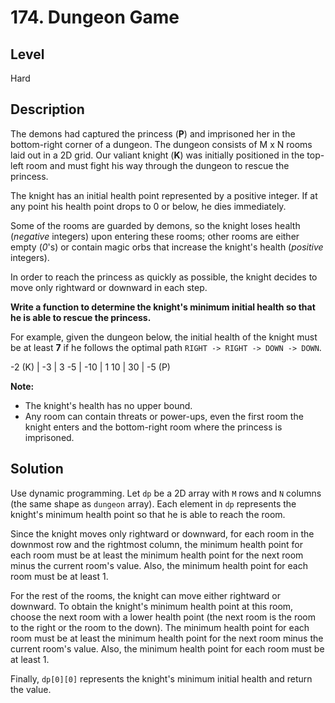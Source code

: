 # 174. Dungeon Game
## Level
Hard

## Description
The demons had captured the princess (**P**) and imprisoned her in the bottom-right corner of a dungeon. The dungeon consists of M x N rooms laid out in a 2D grid. Our valiant knight (**K**) was initially positioned in the top-left room and must fight his way through the dungeon to rescue the princess.

The knight has an initial health point represented by a positive integer. If at any point his health point drops to 0 or below, he dies immediately.

Some of the rooms are guarded by demons, so the knight loses health (*negative* integers) upon entering these rooms; other rooms are either empty (*0*'s) or contain magic orbs that increase the knight's health (*positive* integers).

In order to reach the princess as quickly as possible, the knight decides to move only rightward or downward in each step.

**Write a function to determine the knight's minimum initial health so that he is able to rescue the princess.**

For example, given the dungeon below, the initial health of the knight must be at least **7** if he follows the optimal path `RIGHT -> RIGHT -> DOWN -> DOWN`.

-2 (K) | -3 | 3
-5 | -10 | 1
10 | 30 | -5 (P)

**Note:**

* The knight's health has no upper bound.
* Any room can contain threats or power-ups, even the first room the knight enters and the bottom-right room where the princess is imprisoned.

## Solution
Use dynamic programming. Let `dp` be a 2D array with `M` rows and `N` columns (the same shape as `dungeon` array). Each element in `dp` represents the knight's minimum health point so that he is able to reach the room.

Since the knight moves only rightward or downward, for each room in the downmost row and the rightmost column, the minimum health point for each room must be at least the minimum health point for the next room minus the current room's value. Also, the minimum health point for each room must be at least 1.

For the rest of the rooms, the knight can move either rightward or downward. To obtain the knight's minimum health point at this room, choose the next room with a lower health point (the next room is the room to the right or the room to the down). The minimum health point for each room must be at least the minimum health point for the next room minus the current room's value. Also, the minimum health point for each room must be at least 1.

Finally, `dp[0][0]` represents the knight's minimum initial health and return the value.
